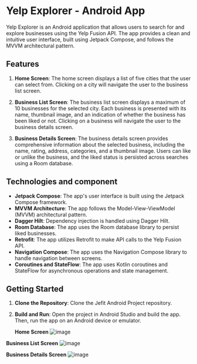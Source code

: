 # Yelp Explorer - Android App

Yelp Explorer is an Android application that allows users to search for and explore businesses using the Yelp Fusion API. The app provides a clean and intuitive user interface, built using Jetpack Compose, and follows the MVVM architectural pattern.

## Features

1. **Home Screen**: The home screen displays a list of five cities that the user can select from. Clicking on a city will navigate the user to the business list screen.

2. **Business List Screen**: The business list screen displays a maximum of 10 businesses for the selected city. Each business is presented with its name, thumbnail image, and an indication of whether the business has been liked or not. Clicking on a business will navigate the user to the business details screen.

3. **Business Details Screen**: The business details screen provides comprehensive information about the selected business, including the name, rating, address, categories, and a thumbnail image. Users can like or unlike the business, and the liked status is persisted across searches using a Room database.

## Technologies and component 

- **Jetpack Compose**: The app's user interface is built using the Jetpack Compose framework.
- **MVVM Architecture**: The app follows the Model-View-ViewModel (MVVM) architectural pattern.
- **Dagger Hilt**: Dependency injection is handled using Dagger Hilt.
- **Room Database**: The app uses the Room database library to persist liked businesses.
- **Retrofit**: The app utilizes Retrofit to make API calls to the Yelp Fusion API.
- **Navigation Compose**: The app uses the Navigation Compose library to handle navigation between screens.
- **Coroutines and StateFlow**: The app uses Kotlin coroutines and StateFlow for asynchronous operations and state management.

## Getting Started

1. **Clone the Repository**: Clone the Jefit Android Project repository.
2. **Build and Run**: Open the project in Android Studio and build the app. Then, run the app on an Android device or emulator.

   **Home Screen**
![image](https://github.com/user-attachments/assets/5979d2e4-339a-4938-bdd1-9fa8d50e4f2f)

 **Business List Screen**
![image](https://github.com/user-attachments/assets/220f6c76-4045-4b2c-ab70-b491ff9645cf)

**Business Details Screen**
![image](https://github.com/user-attachments/assets/6e08f801-ce3a-41ab-95d2-7bf8e73a3c76)



